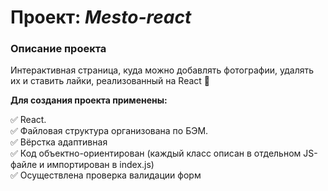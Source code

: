 # Проект: *Mesto-react*


### Описание проекта
Интерактивная страница, куда можно добавлять фотографии, удалять их и ставить лайки, реализованный на React :purple_heart:  


**Для создания проекта применены:**

:white_check_mark: React.   
:white_check_mark: Файловая структура организована по БЭМ.    
:white_check_mark: Вёрстка адаптивная    
:white_check_mark: Код объектно-ориентирован (каждый класс описан в отдельном JS-файле и импортирован в index.js)    
:white_check_mark: Осуществлена проверка валидации форм    

